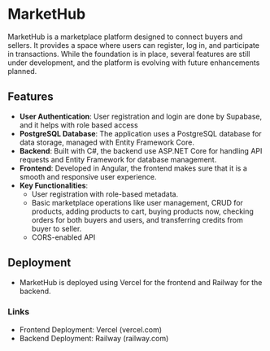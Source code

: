 # MarketHub

MarketHub is a marketplace platform designed to connect buyers and sellers. It provides a space where users can register, log in, and participate in transactions. While the foundation is in place, several features are still under development, and the platform is evolving with future enhancements planned.

## Features

- **User Authentication**: User registration and login are done by Supabase, and it helps with role based access
- **PostgreSQL Database**: The application uses a PostgreSQL database for data storage, managed with Entity Framework Core.
- **Backend**: Built with C#, the backend use ASP.NET Core for handling API requests and Entity Framework for database management.
- **Frontend**: Developed in Angular, the frontend makes sure that it is a smooth and responsive user experience.
- **Key Functionalities**:
  - User registration with role-based metadata.
  - Basic marketplace operations like user management, CRUD for products, adding products to cart, buying products now, checking orders for both buyers and users, and transferring credits from buyer to seller.
  - CORS-enabled API
 
## Deployment
- MarketHub is deployed using Vercel for the frontend and Railway for the backend.

### Links
- Frontend Deployment: Vercel (vercel.com)
- Backend Deployment: Railway (railway.com)
